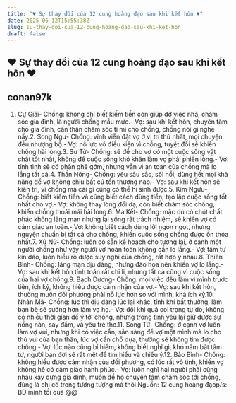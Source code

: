 ```yaml
---
title: "♥ Sự thay đổi của 12 cung hoàng đạo sau khi kết hôn ♥"
date: 2025-06-12T15:55:38Z
slug: su-thay-doi-cua-12-cung-hoang-dao-sau-khi-ket-hon
draft: false
---
```


## ♥ Sự thay đổi của 12 cung hoàng đạo sau khi kết hôn ♥

## conan97k

1. Cự Giải- Chồng: không chỉ biết kiếm tiền còn giúp đỡ việc nhà, chăm sóc gia đình, là người chồng mẫu mực.- Vợ: sau khi kết hôn, chuyên tâm cho gia đình, cẩn thận chăm sóc tỉ mỉ cho chồng, chồng nói gì nghe nấy.2. Song Ngư- Chồng: vĩnh viễn đặt vợ ở vị trí thứ nhất, mọi chuyện đều nhượng bộ.- Vợ: nỗ lực vô điều kiện vì chồng, tuyệt đối sẽ khiến chồng hài lòng.3. Sư Tử- Chồng: sẽ để cho vợ có một cuộc sống vật chất tốt nhất, không để cuộc sống khó khăn làm vợ phải phiền lòng.- Vợ: tính tình sẽ có phần ghê gớm, nhưng vẫn vì an toàn của chồng mà lo lắng tất cả.4. Thần Nông- Chồng: yêu sâu sắc, sôi nổi, dùng hết mọi khả năng để vợ không chịu bất cứ tổn thương nào.- Vợ: sau khi kết hôn sẽ kiên trì, vì chồng mà cái gì cũng có thể hi sinh được.5. Kim Ngưu- Chồng: biết kiếm tiền và cũng biết cách dùng tiền, tạo lập cuộc sống tốt nhất cho vợ.- Vợ: không thay lòng đổi dạ, còn biết chăm sóc chồng, khiến chồng thoải mái hài lòng.6. Ma Kết- Chồng: mặc dù có chút chất phác không lãng mạn nhưng lại sống rất trách nhiệm, sẽ khiến vợ có cảm giác an toàn.- Vợ: không biết cách dùng lời ngon ngọt, nhưng nguyện chuẩn bị tất cả cho chồng, khiến cuộc sống chồng được ổn thỏa nhất.7. Xử Nữ- Chồng: luôn có sẵn kế hoạch cho tương lai, ở cạnh một người chồng như vậy người vợ hoàn toàn không cần lo lắng.- Vợ: tâm tư kín đáo, luôn hiểu rõ được suy nghĩ của chồng, rất hợp ý nhau.8. Thiên Bình- Chồng: lãng mạn dịu dàng, nhưng đào hoa nên khiến vợ lo lắng.- Vợ: sau khi kết hôn tính toán rất chi li, nhưng tất cả cũng vì cuộc sống của hai vợ chồng.9. Bạch Dương- Chồng: mọi việc đều làm vì mình trước tiên, ích kỷ, không hiểu được cảm nhận của vợ.- Vợ: sau khi kết hôn, thường muốn đối phương phải nỗ lực hơn so với mình, khá ích kỷ.10. Nhân Mã- Chồng: lúc thì dịu dàng lúc lại khác, tính khí bất thường, làm bạn bè sẽ sướng hơn làm vợ họ.- Vợ: đôi khi quá coi trọng tự do, không có nhiều thời gian để ý tới chồng, nhưng trong tình yêu lại giữ được sự nồng nàn, say đắm, và yêu trẻ thơ.11. Song Tử- Chồng: ở cạnh vợ luôn làm vợ vui, nhưng khi có việc cần, sẵn sàng để vợ một mình mà lo cho thú vui của bạn thân, lúc vợ cần chỗ dựa, thường sẽ không tìm được chồng.- Vợ: lúc nào cũng bí hiểm, không biết nghĩ gì, khó nắm bắt tâm tư, người bạn đời sẽ rất mệt để tìm hiểu và chiều ý.12. Bảo Bình- Chồng: không hiểu được cảm nhận của đối phương, có lúc rất vô tình, khiến vợ không hề có cảm giác hạnh phúc.- Vợ: luôn nghĩ hai người phải cùng nhau xây dựng gia đình, muốn để họ chuyên tâm chăm sóc tới chồng, đúng là chỉ có trong tưởng tượng mà thôi.Nguồn: 12 cung hoàng đạop/s: BD mình tồi quá @@
